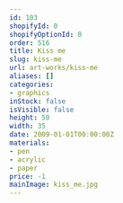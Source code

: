 ```yaml
---
id: 103
shopifyId: 0
shopifyOptionId: 0
order: 516
title: Kiss me
slug: kiss-me
url: art-works/kiss-me
aliases: []
categories:
- graphics
inStock: false
isVisible: false
height: 50
width: 35
date: 2009-01-01T00:00:00Z
materials:
- pen
- acrylic
- paper
price: -1
mainImage: kiss_me.jpg
---
```

